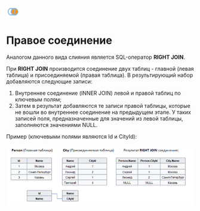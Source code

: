 ![](/media/app/processors/transformation/joins-08.svg)
# Правое соединение

Аналогом данного вида слияния является SQL-оператор **RIGHT JOIN**.

При **RIGHT JOIN** производится соединение двух таблиц - главной (левая таблица) и присоединяемой (правая таблица). В результирующий набор добавляются следующие записи:
 
 1.  Внутреннее соединение (INNER JOIN) левой и правой таблиц по ключевым полям;
 2.  Затем в результат добавляются те записи правой таблицы, которые не вошли во внутреннее соединение на предыдущем этапе. У таких записей поля, предназначенные для значений из левой таблицы, заполняются значениями NULL.

Пример (ключевыми полями являются Id и CityId):

![](/media/app/processors/transformation/join/right_join_example_4.png)
